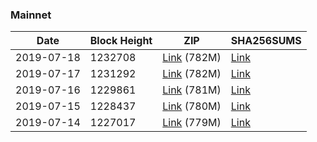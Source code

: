 ### Mainnet

|    Date    | Block Height | ZIP | SHA256SUMS |
| ---------- | ------------ | --- | ---------- |
| 2019-07-18 | 1232708 | [Link](https://s3-ap-southeast-2.amazonaws.com/ion-bootstrap/mainnet/2019-07-18/bootstrap.dat.zip) (782M) | [Link](https://s3-ap-southeast-2.amazonaws.com/ion-bootstrap/mainnet/2019-07-18/SHA256SUMS) |
| 2019-07-17 | 1231292 | [Link](https://s3-ap-southeast-2.amazonaws.com/ion-bootstrap/mainnet/2019-07-17/bootstrap.dat.zip) (782M) | [Link](https://s3-ap-southeast-2.amazonaws.com/ion-bootstrap/mainnet/2019-07-17/SHA256SUMS) |
| 2019-07-16 | 1229861 | [Link](https://s3-ap-southeast-2.amazonaws.com/ion-bootstrap/mainnet/2019-07-16/bootstrap.dat.zip) (781M) | [Link](https://s3-ap-southeast-2.amazonaws.com/ion-bootstrap/mainnet/2019-07-16/SHA256SUMS) |
| 2019-07-15 | 1228437 | [Link](https://s3-ap-southeast-2.amazonaws.com/ion-bootstrap/mainnet/2019-07-15/bootstrap.dat.zip) (780M) | [Link](https://s3-ap-southeast-2.amazonaws.com/ion-bootstrap/mainnet/2019-07-15/SHA256SUMS) |
| 2019-07-14 | 1227017 | [Link](https://s3-ap-southeast-2.amazonaws.com/ion-bootstrap/mainnet/2019-07-14/bootstrap.dat.zip) (779M) | [Link](https://s3-ap-southeast-2.amazonaws.com/ion-bootstrap/mainnet/2019-07-14/SHA256SUMS) |
